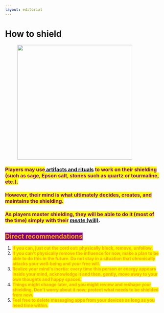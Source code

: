 ```yaml
---
layout: editorial
---
```


# How to shield

<figure><img src="../../../../../.gitbook/assets/pexels-btgl-♡-12859870.jpg" alt="" width="375"><figcaption></figcaption></figure>

### <mark style="color:purple;">Players may use</mark>[ artifacts and rituals](tools-for-shielding-and-tuning/) <mark style="color:purple;">to work on their shielding (such as sage, Epson salt, stones such as quartz or tourmaline, etc.).</mark>

### <mark style="color:purple;">However, their mind is what ultimately decides, creates, and maintains the shielding.</mark>&#x20;

### <mark style="color:purple;">As players master shielding, they will be able to do it (most of the time) simply with their</mark> [_mente_ (will)](../manifesting/bliss/).

## <mark style="color:orange;background-color:purple;">Direct recommendations</mark>



1. <mark style="color:orange;">**if you can, just cut the cord out: physically block, remove, unfollow.**</mark>
2. <mark style="color:orange;">**If you can't physically remove the influence for now, make a plan to be able to do this in the future. Do not stay in a situation that chronically attacks your well-being and your free will.**</mark>
3. <mark style="color:orange;">**Realize your mind's inertia: every time this person or energy appears inside your mind, acknowledge it and then, gently, move away to your own thoughts and happy spaces.**</mark>
4. <mark style="color:orange;">**Things might change later, and you might review and reshape your shielding. Don't worry about it now; protect what needs to be shielded from now.**</mark>
5. <mark style="color:orange;">**Feel free to delete messaging apps from your devices as long as you need time within.**</mark>

###
